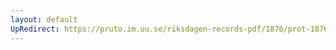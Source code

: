 ```yaml
---
layout: default
UpRedirect: https://pruto.im.uu.se/riksdagen-records-pdf/1876/prot-1876--ak--047/prot-1876--ak--047_016.pdf
---
```

